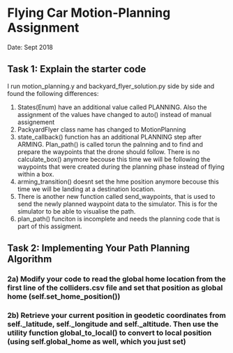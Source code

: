 # Flying Car Motion-Planning Assignment
Date: Sept 2018


## Task 1: Explain the starter code

I run motion_planning.y and backyard_flyer_solution.py side by side and found the following differences: 

1. States(Enum) have an additional value called PLANNING. Also the assignment of the values have changed to auto() instead of manual assignement 
2. PackyardFlyer class name has changed to MotionPlanning
3. state_callback() function has an additional PLANNING step after ARMING. Plan_path() is called torun the palnning and to find and prepare the waypoints that the drone should follow. 
There is no calculate_box() anymore becouse this time we will be following the waypoints that were created during the planning phase instead of flying within a box. 
4. arming_transition() doesnt set the hme position anymore becouse this time we will be landing at a destination location.
5. There is another new function called send_waypoints, that is used to send the newly planned waypoint data to the simulator. This is for the simulator to be able to visualise the path. 
6. plan_path() funciton is incomplete and needs the planning code that is part of this assigment. 


## Task 2: Implementing Your Path Planning Algorithm

### 2a) Modify your code to read the global home location from the first line of the colliders.csv file and set that position as global home (self.set_home_position())


### 2b) Retrieve your current position in geodetic coordinates from self._latitude, self._longitude and self._altitude. Then use the utility function global_to_local() to convert to local position (using self.global_home as well, which you just set)




